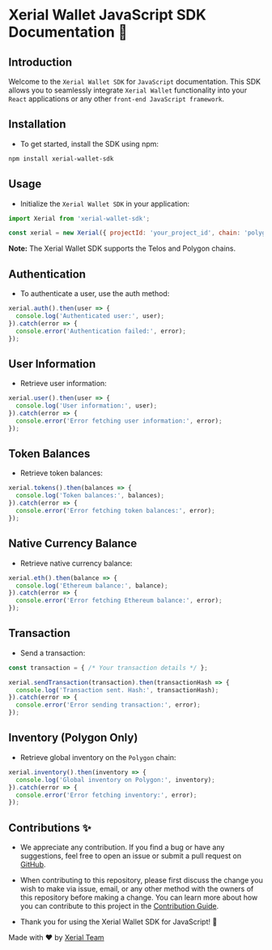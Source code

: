 # Xerial Wallet JavaScript SDK Documentation 🤝

## Introduction

Welcome to the `Xerial Wallet SDK` for `JavaScript` documentation. This SDK allows you to seamlessly integrate `Xerial Wallet` functionality into your `React` applications or any other `front-end JavaScript framework`.

## Installation

- To get started, install the SDK using npm:

```bash
npm install xerial-wallet-sdk
```

## Usage

- Initialize the `Xerial Wallet SDK` in your application:

```javascript
import Xerial from 'xerial-wallet-sdk';

const xerial = new Xerial({ projectId: 'your_project_id', chain: 'polygon' });
```
**Note:** The Xerial Wallet SDK supports the Telos and Polygon chains.

## Authentication

- To authenticate a user, use the auth method:

```javascript
xerial.auth().then(user => {
  console.log('Authenticated user:', user);
}).catch(error => {
  console.error('Authentication failed:', error);
});
```

## User Information

- Retrieve user information:

```javascript
xerial.user().then(user => {
  console.log('User information:', user);
}).catch(error => {
  console.error('Error fetching user information:', error);
});
```

## Token Balances

- Retrieve token balances:

```javascript
xerial.tokens().then(balances => {
  console.log('Token balances:', balances);
}).catch(error => {
  console.error('Error fetching token balances:', error);
});
```

## Native Currency Balance

- Retrieve native currency balance:

```javascript
xerial.eth().then(balance => {
  console.log('Ethereum balance:', balance);
}).catch(error => {
  console.error('Error fetching Ethereum balance:', error);
});
```

## Transaction

- Send a transaction:

```javascript
const transaction = { /* Your transaction details */ };

xerial.sendTransaction(transaction).then(transactionHash => {
  console.log('Transaction sent. Hash:', transactionHash);
}).catch(error => {
  console.error('Error sending transaction:', error);
});
```

## Inventory (Polygon Only)

- Retrieve global inventory on the `Polygon` chain:

```javascript
xerial.inventory().then(inventory => {
  console.log('Global inventory on Polygon:', inventory);
}).catch(error => {
  console.error('Error fetching inventory:', error);
});
```

## Contributions ✨

- We appreciate any contribution. If you find a bug or have any suggestions, feel free to open an issue or submit a pull request on [GitHub](https://github.com/xerial-games/wallet-sdk).

- When contributing to this repository, please first discuss the change you wish to make via issue, email, or any other method with the owners of this repository before making a change. You can learn more about how you can contribute to this project in the [Contribution Guide](https://github.com/xerial-games/wallet-sdk/blob/develop/CONTRIBUTING.MD).

- Thank you for using the Xerial Wallet SDK for JavaScript! 💫

Made with ❤️ by [Xerial Team](https://github.com/xerial-games)